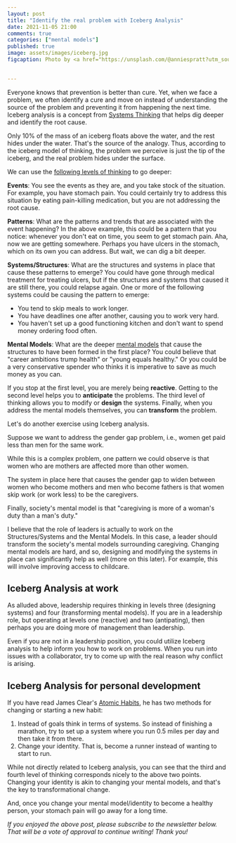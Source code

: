 ```yaml
---
layout: post
title: "Identify the real problem with Iceberg Analysis"
date: 2021-11-05 21:00
comments: true
categories: ["mental models"]
published: true
image: assets/images/iceberg.jpg
figcaption: Photo by <a href="https://unsplash.com/@anniespratt?utm_source=unsplash&utm_medium=referral&utm_content=creditCopyText">Annie Spratt</a> on <a href="https://unsplash.com/s/photos/iceberg?utm_source=unsplash&utm_medium=referral&utm_content=creditCopyText">Unsplash</a>. Their caption is "I took this with my Mavic Pro drone, flying over this huge iceberg from the boat you see on the bottom right as my travel... I knew most of an iceberg is below water but when I saw it from above the sheer scale of it made me gasp!"
  

---
```

Everyone knows that prevention is better than cure. Yet, when we face a problem, we often identify a cure and move on instead of understanding the source of the problem and preventing it from happening the next time.
Iceberg analysis is a concept from [Systems Thinking](https://en.wikipedia.org/wiki/Systems_theory) that helps dig deeper and identify the root cause.

Only 10% of the mass of an iceberg floats above the water, and the rest hides under the water. That's the source of the analogy. Thus, according to the iceberg model of thinking, the problem we perceive is just the tip of the iceberg, and the real problem hides under the surface.

We can use the [following levels of thinking](https://ecochallenge.org/iceberg-model/) to go deeper:

**Events**: You see the events as they are, and you take stock of the situation. For example, you have stomach pain. You could certainly try to address this situation by eating pain-killing medication, but you are not addressing the root cause.

**Patterns**: What are the patterns and trends that are associated with the event happening? In the above example, this could be a pattern that you notice: whenever you don't eat on time, you seem to get stomach pain.  Aha, now we are getting somewhere. Perhaps you have ulcers in the stomach, which on its own you can address. But wait, we can dig a bit deeper.

**Systems/Structures**: What are the structures and systems in place that cause these patterns to emerge? You could have gone through medical treatment for treating ulcers, but if the structures and systems that caused it are still there, you could relapse again. One or more of the following systems could be causing the pattern to emerge:
* You tend to skip meals to work longer.
* You have deadlines one after another, causing you to work very hard.
* You haven't set up a good functioning kitchen and don't want to spend money ordering food often.

**Mental Models**: What are the deeper [mental models](/mental-models) that cause the structures to have been formed in the first place? You could believe that "career ambitions trump health" or "young equals healthy." Or you could be a very conservative spender who thinks it is imperative to save as much money as you can.

If you stop at the first level, you are merely being **reactive**. 
Getting to the second level helps you to **anticipate** the problems.
The third level of thinking allows you to modify or **design** the systems. 
Finally, when you address the mental models themselves, you can **transform** the problem.

Let's do another exercise using Iceberg analysis.

Suppose we want to address the gender gap problem, i.e., women get paid less than men for the same work.

While this is a complex problem, one pattern we could observe is that women who are mothers are affected more than other women. 

The system in place here that causes the gender gap to widen between women who become mothers and men who become fathers is that women skip work (or work less) to be the caregivers.
 
Finally, society's mental model is that "caregiving is more of a woman's duty than a man's duty."

I believe that the role of leaders is actually to work on the Structures/Systems and the Mental Models. In this case, a leader should transform the society's mental models surrounding caregiving. Changing mental models are hard, and so, designing and modifying the systems in place can significantly help as well (more on this later). For example, this will involve improving access to childcare.


## Iceberg Analysis at work
As alluded above, leadership requires thinking in levels three (designing systems) and four (transforming mental models).
If you are in a leadership role, but operating at levels one (reactive) and two (antipating), then perhaps you are doing more of management than leadership.

Even if you are not in a leadership position, you could utilize Iceberg analysis to help inform you how to work on problems. When you run into issues with a collaborator, try to come up with the real reason why conflict is arising.  


## Iceberg Analysis for personal development
If you have read James Clear's [Atomic Habits](https://amzn.to/3GSqehL), he has two methods for changing or starting a new habit:
1. Instead of goals think in terms of systems. So instead of finishing a marathon, try to set up a system where you run 0.5 miles per day and then take it from there.
2. Change your identity. That is, become a runner instead of wanting to start to run.

While not directly related to Iceberg analysis, you can see that the third and fourth level of thinking corresponds nicely to the above two points. 
Changing your identity is akin to changing your mental models, and that's the key to transformational change.

And, once you change your mental model/identity to become a healthy person, your stomach pain will go away for a long time.

*If you enjoyed the above post, please subscribe to the newsletter below. That will be a vote of approval to continue writing! Thank you!*